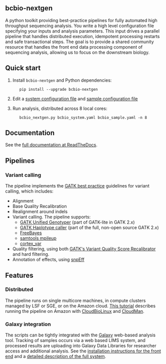 ## bcbio-nextgen

A python toolkit providing best-practice pipelines for fully automated high
throughput sequencing analysis. You write a high level configuration file
specifying your inputs and analysis parameters. This input drives a parallel
pipeline that handles distributed execution, idempotent processing restarts and
safe transactional steps. The goal is to provide a shared community resource
that handles the front end data processing component of sequencing analysis,
allowing us to focus on the downstream biology.

## Quick start

1. Install `bcbio-nextgen` and Python dependencies:

          pip install --upgrade bcbio-nextgen
    
2. Edit a [system configuration file][q2] and [sample configuration file][q1]

3. Run analysis, distributed across 8 local cores:

          bcbio_nextgen.py bcbio_system.yaml bcbio_sample.yaml -n 8

[q1]: https://github.com/chapmanb/bcbb/blob/master/nextgen/config/bcbio_sample.yaml
[q2]: https://github.com/chapmanb/bcbb/blob/master/nextgen/config/bcbio_system.yaml

## Documentation

See the [full documentation at ReadTheDocs][d1].

[d1]: https://bcbio-nextgen.readthedocs.org

## Pipelines

### Variant calling

The pipeline implements the [GATK best practice][v1] guidelines for variant
calling, which includes:

- Alignment
- Base Quality Recalibration
- Realignment around indels
- Variant calling. The pipeline supports:
    - [GATK Unified Genotyper][v2] (part of GATK-lite in GATK 2.x)
    - [GATK Haplotype caller][v3] (part of the full, non-open source GATK 2.x)
    - [FreeBayes][v4]
    - [samtools mpileup][v5]
    - [cortex_var][v6]
- Quality filtering, using both [GATK's Variant Quality Score Recalibrator][v7]
  and hard filtering.
- Annotation of effects, using [snpEff][v8]

[v1]: http://gatkforums.broadinstitute.org/discussion/1186/best-practice-variant-detection-with-the-gatk-v4-for-release-2-0
[v2]: http://www.broadinstitute.org/gatk/gatkdocs/org_broadinstitute_sting_gatk_walkers_genotyper_UnifiedGenotyper.html
[v3]: http://www.broadinstitute.org/gatk/gatkdocs/org_broadinstitute_sting_gatk_walkers_haplotypecaller_HaplotypeCaller.html
[v4]: https://github.com/ekg/freebayes
[v5]: http://samtools.sourceforge.net/mpileup.shtml
[v6]: http://cortexassembler.sourceforge.net/index_cortex_var.html
[v7]: http://www.broadinstitute.org/gatk/gatkdocs/org_broadinstitute_sting_gatk_walkers_variantrecalibration_VariantRecalibrator.html
[v8]: http://snpeff.sourceforge.net/

## Features

### Distributed

The pipeline runs on single multicore machines, in compute clusters
managed by LSF or SGE, or on the Amazon cloud. [This tutorial][o5]
describes running the pipeline on Amazon with [CloudBioLinux][o6] and
[CloudMan][o7].

### Galaxy integration

The scripts can be tightly integrated with the [Galaxy][o1]
web-based analysis tool. Tracking of samples occurs via a web based LIMS
system, and processed results are uploading into Galaxy Data Libraries for
researcher access and additional analysis. See the
[installation instructions for the front end][o2] and a
[detailed description of the full system][o3].

[o1]: http://galaxy.psu.edu/
[o2]: https://bitbucket.org/galaxy/galaxy-central/wiki/LIMS/nglims
[o3]: http://bcbio.wordpress.com/2011/01/11/next-generation-sequencing-information-management-and-analysis-system-for-galaxy/
[o5]: http://bcbio.wordpress.com/2011/08/19/distributed-exome-analysis-pipeline-with-cloudbiolinux-and-cloudman/
[o6]: http://cloudbiolinux.org
[o7]: http://wiki.g2.bx.psu.edu/Admin/Cloud
